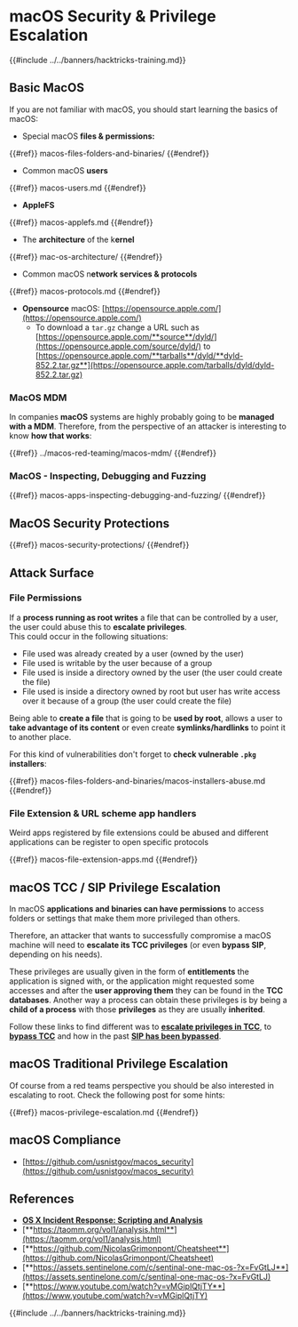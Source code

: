 # macOS Security & Privilege Escalation

{{#include ../../banners/hacktricks-training.md}}

## Basic MacOS

If you are not familiar with macOS, you should start learning the basics of macOS:

- Special macOS **files & permissions:**

{{#ref}}
macos-files-folders-and-binaries/
{{#endref}}

- Common macOS **users**

{{#ref}}
macos-users.md
{{#endref}}

- **AppleFS**

{{#ref}}
macos-applefs.md
{{#endref}}

- The **architecture** of the k**ernel**

{{#ref}}
mac-os-architecture/
{{#endref}}

- Common macOS n**etwork services & protocols**

{{#ref}}
macos-protocols.md
{{#endref}}

- **Opensource** macOS: [https://opensource.apple.com/](https://opensource.apple.com/)
  - To download a `tar.gz` change a URL such as [https://opensource.apple.com/**source**/dyld/](https://opensource.apple.com/source/dyld/) to [https://opensource.apple.com/**tarballs**/dyld/**dyld-852.2.tar.gz**](https://opensource.apple.com/tarballs/dyld/dyld-852.2.tar.gz)

### MacOS MDM

In companies **macOS** systems are highly probably going to be **managed with a MDM**. Therefore, from the perspective of an attacker is interesting to know **how that works**:

{{#ref}}
../macos-red-teaming/macos-mdm/
{{#endref}}

### MacOS - Inspecting, Debugging and Fuzzing

{{#ref}}
macos-apps-inspecting-debugging-and-fuzzing/
{{#endref}}

## MacOS Security Protections

{{#ref}}
macos-security-protections/
{{#endref}}

## Attack Surface

### File Permissions

If a **process running as root writes** a file that can be controlled by a user, the user could abuse this to **escalate privileges**.\
This could occur in the following situations:

- File used was already created by a user (owned by the user)
- File used is writable by the user because of a group
- File used is inside a directory owned by the user (the user could create the file)
- File used is inside a directory owned by root but user has write access over it because of a group (the user could create the file)

Being able to **create a file** that is going to be **used by root**, allows a user to **take advantage of its content** or even create **symlinks/hardlinks** to point it to another place.

For this kind of vulnerabilities don't forget to **check vulnerable `.pkg` installers**:

{{#ref}}
macos-files-folders-and-binaries/macos-installers-abuse.md
{{#endref}}

### File Extension & URL scheme app handlers

Weird apps registered by file extensions could be abused and different applications can be register to open specific protocols

{{#ref}}
macos-file-extension-apps.md
{{#endref}}

## macOS TCC / SIP Privilege Escalation

In macOS **applications and binaries can have permissions** to access folders or settings that make them more privileged than others.

Therefore, an attacker that wants to successfully compromise a macOS machine will need to **escalate its TCC privileges** (or even **bypass SIP**, depending on his needs).

These privileges are usually given in the form of **entitlements** the application is signed with, or the application might requested some accesses and after the **user approving them** they can be found in the **TCC databases**. Another way a process can obtain these privileges is by being a **child of a process** with those **privileges** as they are usually **inherited**.

Follow these links to find different was to [**escalate privileges in TCC**](macos-security-protections/macos-tcc/#tcc-privesc-and-bypasses), to [**bypass TCC**](macos-security-protections/macos-tcc/macos-tcc-bypasses/) and how in the past [**SIP has been bypassed**](macos-security-protections/macos-sip.md#sip-bypasses).

## macOS Traditional Privilege Escalation

Of course from a red teams perspective you should be also interested in escalating to root. Check the following post for some hints:

{{#ref}}
macos-privilege-escalation.md
{{#endref}}

## macOS Compliance

- [https://github.com/usnistgov/macos_security](https://github.com/usnistgov/macos_security)

## References

- [**OS X Incident Response: Scripting and Analysis**](https://www.amazon.com/OS-Incident-Response-Scripting-Analysis-ebook/dp/B01FHOHHVS)
- [**https://taomm.org/vol1/analysis.html**](https://taomm.org/vol1/analysis.html)
- [**https://github.com/NicolasGrimonpont/Cheatsheet**](https://github.com/NicolasGrimonpont/Cheatsheet)
- [**https://assets.sentinelone.com/c/sentinal-one-mac-os-?x=FvGtLJ**](https://assets.sentinelone.com/c/sentinal-one-mac-os-?x=FvGtLJ)
- [**https://www.youtube.com/watch?v=vMGiplQtjTY**](https://www.youtube.com/watch?v=vMGiplQtjTY)

{{#include ../../banners/hacktricks-training.md}}




